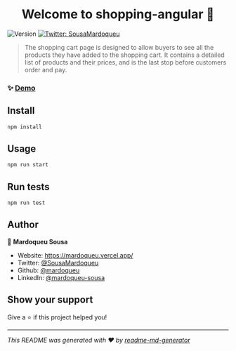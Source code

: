 <h1 align="center">Welcome to shopping-angular 👋</h1>
<p>
  <img alt="Version" src="https://img.shields.io/badge/version-0.0.0-blue.svg?cacheSeconds=2592000" />
  <a href="https://twitter.com/SousaMardoqueu" target="_blank">
    <img alt="Twitter: SousaMardoqueu" src="https://img.shields.io/twitter/follow/SousaMardoqueu.svg?style=social" />
  </a>
</p>

> The shopping cart page is designed to allow buyers to see all the products they have added to the shopping cart. It contains a detailed list of products and their prices, and is the last stop before customers order and pay.

### ✨ [Demo](https://shoppingangular.vercel.app/products)

## Install

```sh
npm install
```

## Usage

```sh
npm run start
```

## Run tests

```sh
npm run test
```

## Author

👤 **Mardoqueu Sousa**

* Website: https://mardoqueu.vercel.app/
* Twitter: [@SousaMardoqueu](https://twitter.com/SousaMardoqueu)
* Github: [@mardoqueu](https://github.com/mardoqueu)
* LinkedIn: [@mardoqueu-sousa](https://linkedin.com/in/mardoqueu-sousa)

## Show your support

Give a ⭐️ if this project helped you!

***
_This README was generated with ❤️ by [readme-md-generator](https://github.com/kefranabg/readme-md-generator)_